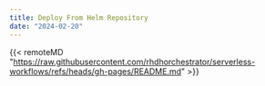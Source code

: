 ```yaml
---
title: Deploy From Helm Repository
date: "2024-02-20"
---
```


{{< remoteMD "https://raw.githubusercontent.com/rhdhorchestrator/serverless-workflows/refs/heads/gh-pages/README.md" >}}

